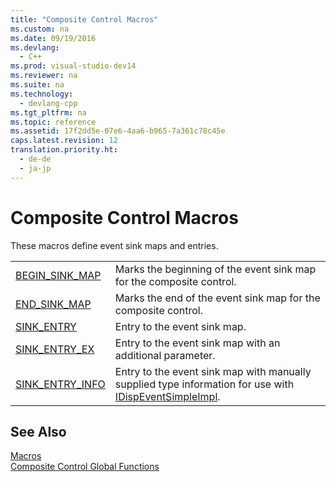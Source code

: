 ```yaml
---
title: "Composite Control Macros"
ms.custom: na
ms.date: 09/19/2016
ms.devlang: 
  - C++
ms.prod: visual-studio-dev14
ms.reviewer: na
ms.suite: na
ms.technology: 
  - devlang-cpp
ms.tgt_pltfrm: na
ms.topic: reference
ms.assetid: 17f2dd5e-07e6-4aa6-b965-7a361c78c45e
caps.latest.revision: 12
translation.priority.ht: 
  - de-de
  - ja-jp
---
```

# Composite Control Macros
These macros define event sink maps and entries.  
  
|||  
|-|-|  
|[BEGIN_SINK_MAP](../vs140/BEGIN_SINK_MAP.md)|Marks the beginning of the event sink map for the composite control.|  
|[END_SINK_MAP](../vs140/END_SINK_MAP.md)|Marks the end of the event sink map for the composite control.|  
|[SINK_ENTRY](../vs140/SINK_ENTRY.md)|Entry to the event sink map.|  
|[SINK_ENTRY_EX](../vs140/SINK_ENTRY_EX.md)|Entry to the event sink map with an additional parameter.|  
|[SINK_ENTRY_INFO](../vs140/SINK_ENTRY_INFO.md)|Entry to the event sink map with manually supplied type information for use with [IDispEventSimpleImpl](../vs140/IDispEventSimpleImpl-Class.md).|  
  
## See Also  
 [Macros](../vs140/ATL-Macros.md)   
 [Composite Control Global Functions](../vs140/Composite-Control-Global-Functions.md)